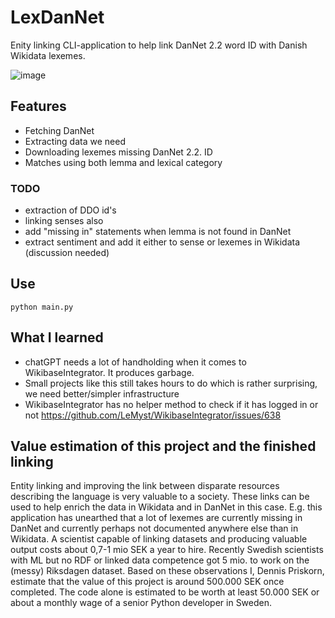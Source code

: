 # LexDanNet
Enity linking CLI-application to help link DanNet 2.2 word ID with Danish Wikidata lexemes.

![image](https://github.com/dpriskorn/LexDanNet/assets/68460690/0863e927-e00f-4825-b963-59222278b003)

## Features
* Fetching DanNet
* Extracting data we need
* Downloading lexemes missing DanNet 2.2. ID
* Matches using both lemma and lexical category

### TODO
* extraction of DDO id's
* linking senses also
* add "missing in" statements when lemma is not found in DanNet
* extract sentiment and add it either to sense or lexemes in Wikidata (discussion needed)

## Use
`python main.py`

## What I learned
* chatGPT needs a lot of handholding when it comes to WikibaseIntegrator. It produces garbage.
* Small projects like this still takes hours to do which is rather surprising, we need better/simpler infrastructure
* WikibaseIntegrator has no helper method to check if it has logged in or not https://github.com/LeMyst/WikibaseIntegrator/issues/638

## Value estimation of this project and the finished linking
Entity linking and improving the link between disparate resources describing the language is very valuable to a society.
These links can be used to help enrich the data in Wikidata and in DanNet in this case. 
E.g. this application has unearthed that a lot of lexemes are currently missing in DanNet and currently perhaps not documented anywhere else than in Wikidata.
A scientist capable of linking datasets and producing valuable output costs about 0,7-1 mio SEK a year to hire.
Recently Swedish scientists with ML but no RDF or linked data competence got 5 mio. to work on the (messy) Riksdagen dataset.
Based on these observations I, Dennis Priskorn, estimate that the value of this project is around 500.000 SEK once completed.
The code alone is estimated to be worth at least 50.000 SEK or about a monthly wage of a senior Python developer in Sweden.
